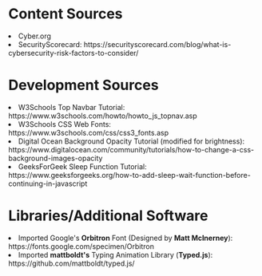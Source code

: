 <h1>Content Sources</h1>
<li>Cyber.org</li>
<li>SecurityScorecard: https://securityscorecard.com/blog/what-is-cybersecurity-risk-factors-to-consider/ </li>
<h1>Development Sources</h1>
<list>
<li>W3Schools Top Navbar Tutorial: https://www.w3schools.com/howto/howto_js_topnav.asp</li>
<li>W3Schools CSS Web Fonts: https://www.w3schools.com/css/css3_fonts.asp</li>
<li>Digital Ocean Background Opacity Tutorial (modified for brightness): https://www.digitalocean.com/community/tutorials/how-to-change-a-css-background-images-opacity</li>
<li>GeeksForGeek Sleep Function Tutorial: https://www.geeksforgeeks.org/how-to-add-sleep-wait-function-before-continuing-in-javascript</li>
</list>

<h1>Libraries/Additional Software</h1>
<list>
<li>Imported Google's <b>Orbitron</b> Font (Designed by <b>Matt McInerney</b>): https://fonts.google.com/specimen/Orbitron</li>
<li>Imported <b>mattboldt's</b> Typing Animation Library (<b>Typed.js</b>): https://github.com/mattboldt/typed.js/
</list>
